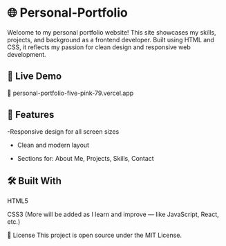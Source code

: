# 🌐 Personal-Portfolio
Welcome to my personal portfolio website!
This site showcases my skills, projects, and background as a frontend developer. Built using HTML and CSS, it reflects my passion for clean design and responsive web development.

## 📁 Live Demo
🔗 personal-portfolio-five-pink-79.vercel.app


## 📌 Features
-Responsive design for all screen sizes

- Clean and modern layout

- Sections for: About Me, Projects, Skills, Contact

## 🛠️ Built With
HTML5

CSS3
(More will be added as I learn and improve — like JavaScript, React, etc.)

📄 License
This project is open source under the MIT License.
